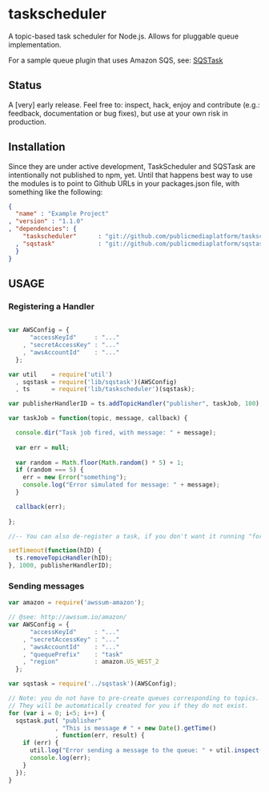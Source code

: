 taskscheduler
=============

A topic-based task scheduler for Node.js. Allows for pluggable queue implementation. 

For a sample queue plugin that uses Amazon SQS, see: [SQSTask](https://github.com/publicmediaplatform/sqstask)

## Status

A [very] early release. Feel free to: inspect, hack, enjoy and contribute (e.g.: feedback, documentation or bug fixes), 
but use at your own risk in production. 

## Installation

Since they are under active development, TaskScheduler and SQSTask are intentionally not published to npm, yet. 
Until that happens best way to use the modules is to point to Github URLs in your packages.json file, with something
like the following:

```json
{
  "name" : "Example Project"
, "version" : "1.1.0"
, "dependencies": {
    "taskscheduler"      : "git://github.com/publicmediaplatform/taskscheduler.git"
  , "sqstask"            : "git://github.com/publicmediaplatform/sqstask.git"
  }
}
```

## USAGE

### Registering a Handler

```javascript

var AWSConfig = {
      "accessKeyId"     : "..."
    , "secretAccessKey" : "..."
    , "awsAccountId"    : "..."
  };

var util    = require('util')
  , sqstask = require('lib/sqstask')(AWSConfig)
  , ts      = require('lib/taskscheduler')(sqstask);

var publisherHandlerID = ts.addTopicHandler("publisher", taskJob, 100);

var taskJob = function(topic, message, callback) {

  console.dir("Task job fired, with message: " + message);
   
  var err = null;
  
  var random = Math.floor(Math.random() * 5) + 1;
  if (random === 5) {
    err = new Error("something");
    console.log("Error simulated for message: " + message);
  }    

  callback(err);
    
};

//-- You can also de-register a task, if you don't want it running "forever".

setTimeout(function(hID) {
  ts.removeTopicHandler(hID);
}, 1000, publisherHandlerID);
```

### Sending messages

```javascript
var amazon = require('awssum-amazon');

// @see: http://awssum.io/amazon/
var AWSConfig = {
      "accessKeyId"     : "..."
    , "secretAccessKey" : "..."
    , "awsAccountId"    : "..."
    , "quequePrefix"    : "task"
    , "region"          : amazon.US_WEST_2 
  };

var sqstask = require('../sqstask')(AWSConfig);

// Note: you do not have to pre-create queues corresponding to topics. 
// They will be automatically created for you if they do not exist.
for (var i = 0; i<5; i++) {
  sqstask.put( "publisher"
             , "This is message # " + new Date().getTime()
             , function(err, result) {
    if (err) {
      util.log("Error sending a message to the queue: " + util.inspect(err.Body.ErrorResponse.Error));
      console.log(err);
    }
  });
}
```
